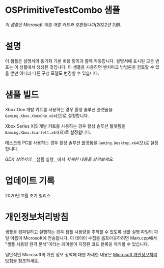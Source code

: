 # OSPrimitiveTestCombo 샘플

*이 샘플은 Microsoft 게임 개발 키트와 호환됩니다(2022년 3월).*

# 설명

이 샘플은 설명서의 동기화 기본 비용 항목과 함께 작동합니다. 설명서에 표시된 모든 번호는 이 샘플에서 생성된 것입니다. 이 샘플을 사용하면 벤치마크 방법론을 검토할 수 있을 뿐만 아니라 다른 구성 모델도 변경할 수 있습니다.

# 샘플 빌드

Xbox One 개발 키트를 사용하는 경우 활성 솔루션 플랫폼을 `Gaming.Xbox.XboxOne.x64`(으)로 설정합니다.

Xbox Series X|S 개발 키트를 사용하는 경우 활성 솔루션 플랫폼을 `Gaming.Xbox.Scarlett.x64`(으)로 설정합니다.

데스크톱 PC를 사용하는 경우 활성 솔루션 플랫폼을 `Gaming.Desktop.x64`(으)로 설정합니다.

*GDK 설명서의* __샘플 실행__에서 *자세한 내용을 살펴보세요.* 

# 업데이트 기록

2020년 11월 초기 릴리스

# 개인정보처리방침

샘플을 컴파일하고 실행하는 경우 샘플 사용량을 추적할 수 있도록 샘플 실행 파일의 파일 이름이 Microsoft에 전송됩니다. 이 데이터 수집을 옵트아웃하려면 Main.cpp에서 "샘플 사용량 원격 분석"이라는 레이블이 지정된 코드 블록을 제거할 수 있습니다.

일반적인 Microsoft의 개인 정보 정책에 대한 자세한 내용은 [Microsoft 개인정보처리방침](https://privacy.microsoft.com/en-us/privacystatement/)을 참조하세요.


